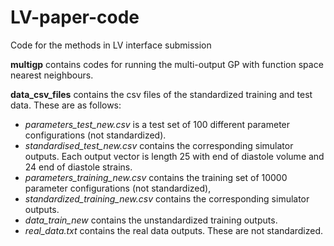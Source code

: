# LV-paper-code
Code for the methods in LV interface submission

**multigp** contains codes for running the multi-output GP with function space nearest neighbours.

**data_csv_files** contains the csv files of the standardized training and test data. These are as follows: 
* *parameters_test_new.csv* is a test set of 100 different parameter configurations (not standardized).
* *standardised_test_new.csv* contains the corresponding simulator outputs. Each output vector is length 25 with end of diastole volume and 24 end of diastole strains. 
* *parameters_training_new.csv* contains the training set of 10000 parameter configurations (not standardized), 
* *standardized_training_new.csv* contains the corresponding simulator outputs. 
* *data_train_new* contains the unstandardized training outputs.
* *real_data.txt* contains the real data outputs. These are not standardized.
